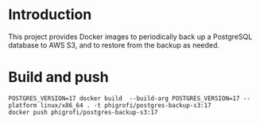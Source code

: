 # Introduction

This project provides Docker images to periodically back up a PostgreSQL database to AWS S3, and to restore from the backup as needed.

# Build and push

```
POSTGRES_VERSION=17 docker build  --build-arg POSTGRES_VERSION=17 --platform linux/x86_64 . -t phigrofi/postgres-backup-s3:17
docker push phigrofi/postgres-backup-s3:17
```
